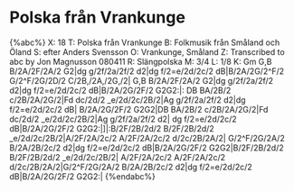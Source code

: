 # Polska från Vrankunge

{%abc%}
X: 18
T: Polska från Vrankunge
B: Folkmusik från Småland och Öland
S: efter Anders Svensson
O: Vrankunge, Småland
Z: Transcribed to abc by Jon Magnusson 080411
R: Slängpolska
M: 3/4
L: 1/8
K: Gm
G,B B/2A/2F/2A/2 G2|dg g/2f/2a/2f/2 d2|dg f/2=e/2d/2c/2 dB|B/2A/2G/2^F/2 G/2^F/2G/2D/2 C/2B,/2A,/2G,/2|
G,B B/2A/2F/2A/2 G2|dg g/2f/2a/2f/2 d2|dg f/2=e/2d/2c/2 dB|B/2A/2G/2F/2 G2G2:|:
DB BA/2B/2 c/2B/2A/2G/2|Fd dc/2d/2 _e/2d/2c/2B/2|Ag g/2f/2a/2f/2 d2|dg f/2=e/2d/2c/2 dB|
B/2A/2G/2F/2 G2G2|DB BA/2B/2 c/2B/2A/2G/2|Fd dc/2d/2 _e/2d/2c/2B/2|Ag g/2f/2a/2f/2 d2|
dg f/2=e/2d/2c/2 dB|B/2A/2G/2F/2 G2G2:|]|:B/2F/2B/2d/2 B/2F/2B/2d/2 _e/2d/2c/2B/2|A/2F/2A/2c/2 A/2F/2A/2c/2 d/2c/2B/2A/2|
G/2^F/2G/2A/2 B/2A/2B/2c/2 d2|dg f/2=e/2d/2c/2 dB|B/2A/2G/2F/2 G2G2|B/2F/2B/2d/2 B/2F/2B/2d/2 _e/2d/2c/2B/2|
A/2F/2A/2c/2 A/2F/2A/2c/2 d/2c/2B/2A/2|G/2^F/2G/2A/2 B/2A/2B/2c/2 d2|dg f/2=e/2d/2c/2 dB|B/2A/2G/2F/2 G2G2:|
{%endabc%}

